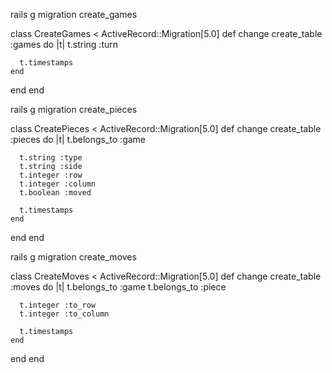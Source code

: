 rails g migration create_games

class CreateGames < ActiveRecord::Migration[5.0]
  def change
    create_table :games do |t|
      t.string :turn

      t.timestamps
    end
  end
end

rails g migration create_pieces

class CreatePieces < ActiveRecord::Migration[5.0]
  def change
    create_table :pieces do |t|
      t.belongs_to :game

      t.string :type
      t.string :side
      t.integer :row
      t.integer :column
      t.boolean :moved

      t.timestamps
    end
  end
end

rails g migration create_moves

class CreateMoves < ActiveRecord::Migration[5.0]
  def change
    create_table :moves do |t|
      t.belongs_to :game
      t.belongs_to :piece

      t.integer :to_row
      t.integer :to_column

      t.timestamps
    end
  end
end
